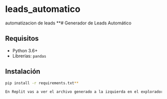 # leads_automatico
automatizacion de leads
**# Generador de Leads Automático

## Requisitos
- Python 3.6+
- Librerías: `pandas`

## Instalación
```bash
pip install -r requirements.txt**

En Replit vas a ver el archivo generado a la izquierda en el explorador de archivos
